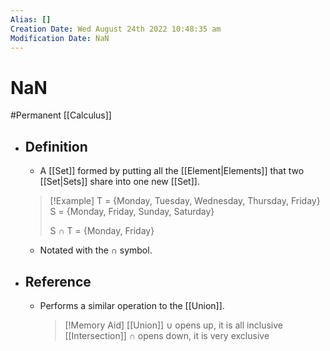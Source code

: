 ```yaml
---
Alias: []
Creation Date: Wed August 24th 2022 10:48:35 am 
Modification Date: NaN
---
```

# NaN
#Permanent [[Calculus]]

- ## Definition
	- A [[Set]] formed by putting all the [[Element|Elements]] that two [[Set|Sets]] share into one new [[Set]].
	> [!Example]
	> T = {Monday, Tuesday, Wednesday, Thursday, Friday}
	> S = {Monday, Friday, Sunday, Saturday}
	> 
	> S $\cap$ T = {Monday, Friday}
	- Notated with the $\cap$ symbol.
- ## Reference
	- Performs a similar operation to the [[Union]].
	  > [!Memory Aid]
	  > [[Union]] $\cup$ opens up, it is all inclusive
	  > [[Intersection]] $\cap$  opens down, it is very exclusive